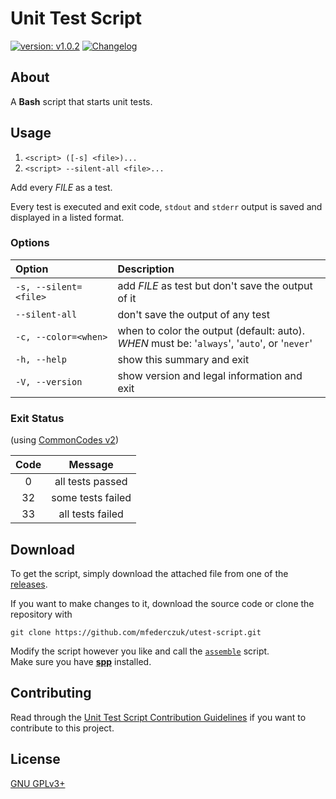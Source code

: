 <!-- markdownlint-disable MD033 -->

# Unit Test Script #

[version_shield]: https://img.shields.io/badge/version-v1.0.2-blue.svg
[latest_release]: https://github.com/mfederczuk/utest-script/releases/latest "Latest Release"
[![version: v1.0.2][version_shield]][latest_release]
[![Changelog](https://img.shields.io/badge/-Changelog-blue.svg)](./CHANGELOG.md "Changelog")

## About ##

A **Bash** script that starts unit tests.

## Usage ##

1. `<script> ([-s] <file>)...`
2. `<script> --silent-all <file>...`

Add every *FILE* as a test.

Every test is executed and exit code, `stdout` and `stderr` output is saved and
displayed in a listed format.

### Options ###

| Option                | Description                                                                                        |
| :-------------------- | :------------------------------------------------------------------------------------------------- |
| `-s, --silent=<file>` | add *FILE* as test but don't save the output of it                                                 |
| `--silent-all`        | don't save the output of any test                                                                  |
| `-c, --color=<when>`  | when to color the output (default: auto). <br/> *WHEN* must be: '`always`', '`auto`', or '`never`' |
| `-h, --help`          | show this summary and exit                                                                         |
| `-V, --version`       | show version and legal information and exit                                                        |

### Exit Status ###

(using [CommonCodes v2](https://mfederczuk.github.io/commoncodes/v2.html))

| Code |      Message      |
| :--: | :---------------: |
|   0  | all tests passed  |
|  32  | some tests failed |
|  33  | all tests failed  |

## Download ##

To get the script, simply download the attached file from one of the
[releases](https://github.com/mfederczuk/utest-script/releases).

If you want to make changes to it, download the source code or clone the
repository with

	git clone https://github.com/mfederczuk/utest-script.git

Modify the script however you like and call the [`assemble`](assemble) script.  
Make sure you have [**spp**](https://github.com/mfederczuk/spp) installed.

## Contributing ##

Read through the [Unit Test Script Contribution Guidelines](./CONTRIBUTING.md)
 if you want to contribute to this project.

## License ##

[GNU GPLv3+](./LICENSE)

